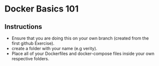 # Docker Basics 101
## Instructions
- Ensure that you are doing this on your own branch (created from the first github Exercise).
- create a folder with your name (e.g verity).
- Place all of your Dockerfiles and docker-compose files inside your own respective folders.
